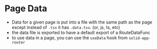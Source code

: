 # Page Data

- Data for a given page is put into a file with the same path as the page except instead of `.tsx` it has `.data.tsx`. (or, js, ts, etc)
- the data file is exported to have a default export of a RouteDataFunc
- to use data in a page, you can use the `useData` hook from `solid-app-router`